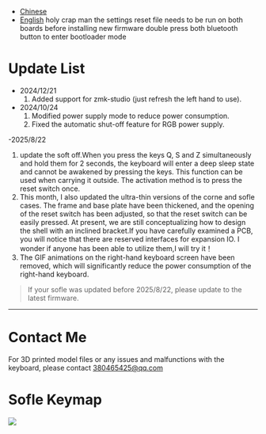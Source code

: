 - [Chinese](README.md)
- [English](README_EN.md)
holy crap man the settings reset file needs to be run on both boards before installing new firmware
double press both bluetooth button to enter bootloader mode
# Update List

- 2024/12/21
  1. Added support for zmk-studio (just refresh the left hand to use).
- 2024/10/24
  1. Modified power supply mode to reduce power consumption.
  2. Fixed the automatic shut-off feature for RGB power supply.
     
-2025/8/22
  1. update the soft off.When you press the keys Q, S and Z simultaneously and hold them for 2 seconds, the keyboard will enter a deep sleep state and cannot be awakened by pressing the keys. This function can be used when carrying it outside. The activation method is to press the reset switch once.
  2. This month, I also updated the ultra-thin versions of the corne and sofle cases. The frame and base plate have been thickened, and the opening of the reset switch has been adjusted, so that the reset switch can be easily pressed. At present, we are still conceptualizing how to design the shell with an inclined bracket.If you have carefully examined a PCB, you will notice that there are reserved interfaces for expansion IO. I wonder if anyone has been able to utilize them,I will try it！
  3. The GIF animations on the right-hand keyboard screen have been removed, which will significantly reduce the power consumption of the right-hand keyboard.

> If your  sofle was updated before 2025/8/22, please update to the latest firmware.
> 
---
# Contact Me

For 3D printed model files or any issues and malfunctions with the keyboard, please contact 380465425@qq.com

# Sofle Keymap


<img src="keymap-drawer/eyelash_sofle.svg" >

